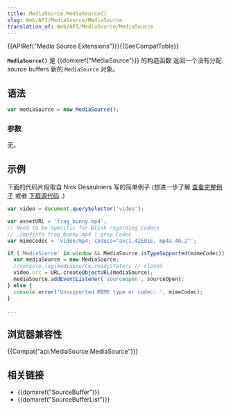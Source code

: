 ```yaml
---
title: MediaSource.MediaSource()
slug: Web/API/MediaSource/MediaSource
translation_of: Web/API/MediaSource/MediaSource
---
```

{{APIRef("Media Source Extensions")}}{{SeeCompatTable}}

**`MediaSource()`** 是 {{domxref("MediaSource")}} 的构造函数 返回一个没有分配 source buffers 新的 `MediaSource` 对象。

## 语法

```js
var mediaSource = new MediaSource();
```

### 参数

无。

## 示例

下面的代码片段取自 Nick Desaulniers 写的简单例子 (想进一步了解 [查看完整例子](https://nickdesaulniers.github.io/netfix/demo/bufferAll.html) 或者 [下载源代码](https://github.com/nickdesaulniers/netfix/blob/gh-pages/demo/bufferAll.html) .)

```js
var video = document.querySelector('video');

var assetURL = 'frag_bunny.mp4';
// Need to be specific for Blink regarding codecs
// ./mp4info frag_bunny.mp4 | grep Codec
var mimeCodec = 'video/mp4; codecs="avc1.42E01E, mp4a.40.2"';

if ('MediaSource' in window && MediaSource.isTypeSupported(mimeCodec)) {
  var mediaSource = new MediaSource;
  //console.log(mediaSource.readyState); // closed
  video.src = URL.createObjectURL(mediaSource);
  mediaSource.addEventListener('sourceopen', sourceOpen);
} else {
  console.error('Unsupported MIME type or codec: ', mimeCodec);
}

...
```

## 浏览器兼容性

{{Compat("api.MediaSource.MediaSource")}}

## 相关链接

- {{domxref("SourceBuffer")}}
- {{domxref("SourceBufferList")}}
